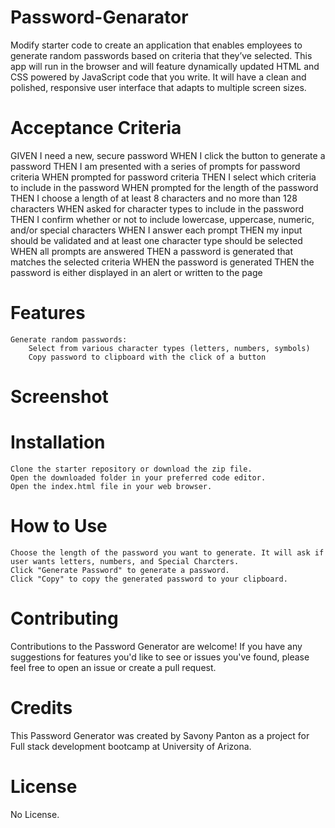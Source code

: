 # Password-Genarator
Modify starter code to create an application that enables employees to generate random passwords based on criteria that they’ve selected. This app will run in the browser and will feature dynamically updated HTML and CSS powered by JavaScript code that you write. It will have a clean and polished, responsive user interface that adapts to multiple screen sizes.

# Acceptance Criteria
GIVEN I need a new, secure password
WHEN I click the button to generate a password
THEN I am presented with a series of prompts for password criteria
WHEN prompted for password criteria
THEN I select which criteria to include in the password
WHEN prompted for the length of the password
THEN I choose a length of at least 8 characters and no more than 128 characters
WHEN asked for character types to include in the password
THEN I confirm whether or not to include lowercase, uppercase, numeric, and/or special characters
WHEN I answer each prompt
THEN my input should be validated and at least one character type should be selected
WHEN all prompts are answered
THEN a password is generated that matches the selected criteria
WHEN the password is generated
THEN the password is either displayed in an alert or written to the page

# Features

    Generate random passwords:
        Select from various character types (letters, numbers, symbols)
        Copy password to clipboard with the click of a button

# Screenshot


# Installation

    Clone the starter repository or download the zip file.
    Open the downloaded folder in your preferred code editor.
    Open the index.html file in your web browser.

# How to Use

    Choose the length of the password you want to generate. It will ask if user wants letters, numbers, and Special Charcters.
    Click "Generate Password" to generate a password.
    Click "Copy" to copy the generated password to your clipboard.

# Contributing

Contributions to the Password Generator are welcome! If you have any suggestions for features you'd like to see or issues you've found, please feel free to open an issue or create a pull request.

# Credits

This Password Generator was created by Savony Panton as a project for Full stack development bootcamp at University of Arizona.

# License

No License.
